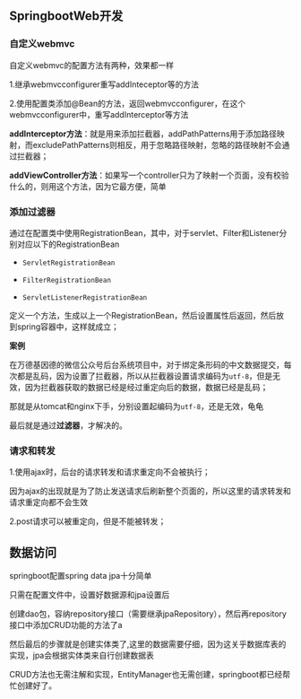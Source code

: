 ## SpringbootWeb开发

### 自定义webmvc

自定义webmvc的配置方法有两种，效果都一样

1.继承webmvcconfigurer重写addInteceptor等的方法

2.使用配置类添加@Bean的方法，返回webmvcconfigurer，在这个webmvcconfigurer中，重写addInterceptor等方法

**addInterceptor方法**：就是用来添加拦截器，addPathPatterns用于添加路径映射，而excludePathPatterns则相反，用于忽略路径映射，忽略的路径映射不会通过拦截器；

**addViewController方法**：如果写一个controller只为了映射一个页面，没有校验什么的，则用这个方法，因为它最方便，简单

### 添加过滤器

通过在配置类中使用RegistrationBean，其中，对于servlet、Filter和Listener分别对应以下的RegistrationBean

- `ServletRegistrationBean`

- `FilterRegistrationBean` 

- `ServletListenerRegistrationBean`

定义一个方法，生成以上一个RegistrationBean，然后设置属性后返回，然后放到spring容器中，这样就成立；

**案例**

在万德基因德的微信公众号后台系统项目中，对于绑定条形码的中文数据提交，每次都是乱码，因为设置了拦截器，所以从拦截器设置请求编码为`utf-8`，但是无效，因为拦截器获取的数据已经是经过重定向后的数据，数据已经是乱码；

那就是从tomcat和nginx下手，分别设置起编码为`utf-8`，还是无效，龟龟

最后就是通过**过滤器**，才解决的。

### 请求和转发

1.使用ajax时，后台的请求转发和请求重定向不会被执行；

因为ajax的出现就是为了防止发送请求后刷新整个页面的，所以这里的请求转发和请求重定向都不会生效

2.post请求可以被重定向，但是不能被转发； 



## 数据访问

springboot配置spring data jpa十分简单

只需在配置文件中，设置好数据源和jpa设置后

创建dao包，容纳repository接口（需要继承jpaRepository），然后再repository接口中添加CRUD功能的方法了a

然后最后的步骤就是创建实体类了,这里的数据需要仔细，因为这关乎数据库表的实现，jpa会根据实体类来自行创建数据表

CRUD方法也无需注解和实现，EntityManager也无需创建，springboot都已经帮忙创建好了。

